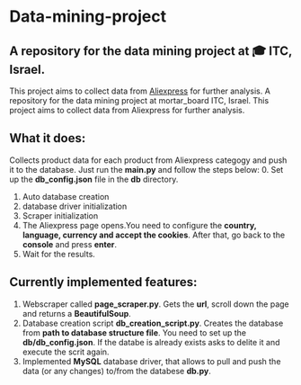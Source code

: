 # Data-mining-project

## A repository for the data mining project at :mortar_board: ITC, Israel. 
This project aims to collect data from [Aliexpress](https://aliexpress.com) for further analysis. 
A repository for the data mining project at mortar_board ITC, Israel.
This project aims to collect data from Aliexpress for further analysis.

## What it does:
Collects product data for each product from Aliexpress categogy and push it to the database.
Just run the **main.py** and follow the steps below:
0. Set up the **db_config.json** file in the **db** directory.
1. Auto database creation
2. database driver initialization
3. Scraper initialization
4. The Aliexpress page opens.You need to configure the **country, language, currency and accept the cookies**. After that, go back to the **console** and press **enter**.
5. Wait for the results.

## Currently implemented features:
1. Webscraper called **page_scraper.py**. Gets the **url**, scroll down the page and returns a **BeautifulSoup**.
2. Database creation script **db_creation_script.py**.
Creates the database from **path to database structure file**. You need to set up the **db/db_config.json**.
If the databe is already exists asks to delite it and execute the scrit again.
3. Implemented **MySQL** database driver, that allows to pull and push the data (or any changes) to/from the databese **db.py**.
